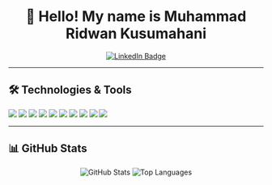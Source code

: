<h1 align="center">👋 Hello! My name is Muhammad Ridwan Kusumahani</h1>

<p align="center">
  <a href="https://www.linkedin.com/in/muhammad-ridwan-kusumahani-5210722a9/">
    <img src="https://img.shields.io/badge/LinkedIn-%231877F2?style=for-the-badge&logo=linkedin&logoColor=white" alt="LinkedIn Badge"/>
  </a>
</p>

---

## 🛠️ Technologies & Tools

  <p>
  <!-- Web Dev -->
  <img src="https://img.shields.io/badge/-HTML5-E34F26?style=flat&logo=html5&logoColor=white"/>
  <img src="https://img.shields.io/badge/-CSS3-1572B6?style=flat&logo=css3&logoColor=white"/>
  <img src="https://img.shields.io/badge/-JavaScript-F7DF1E?style=flat&logo=javascript&logoColor=black"/>
  <img src="https://img.shields.io/badge/Python-3776AB?style=for-the-badge&logo=python&logoColor=white"/>
  <img src="https://img.shields.io/badge/PHP-777BB4?style=for-the-badge&logo=php&logoColor=white"/>

  <!-- OS & Security -->
  <img src="https://img.shields.io/badge/Debian-A81D33?style=for-the-badge&logo=debian&logoColor=white"/>
  <img src="https://img.shields.io/badge/Kali_Linux-557C94?style=for-the-badge&logo=kalilinux&logoColor=white"/>
  <img src="https://img.shields.io/badge/SQL%20Injection-CC0000?style=for-the-badge&logo=databricks&logoColor=white"/>

  <!-- Networking -->
  <img src="https://img.shields.io/badge/Mikrotik-0099D6?style=for-the-badge&logo=mikrotik&logoColor=white"/>

  <!-- Cloud -->
  <img src="https://img.shields.io/badge/AWS-232F3E?style=for-the-badge&logo=amazonaws&logoColor=white"/>
</p>

---

## 📊 GitHub Stats

<p align="center">
  <img src="https://github-readme-stats.vercel.app/api?username=misuminitt&show_icons=true&theme=radical" alt="GitHub Stats"/>
  <img src="https://github-readme-stats.vercel.app/api/top-langs/?username=misuminitt&layout=compact&theme=radical" alt="Top Languages"/>
</p>
